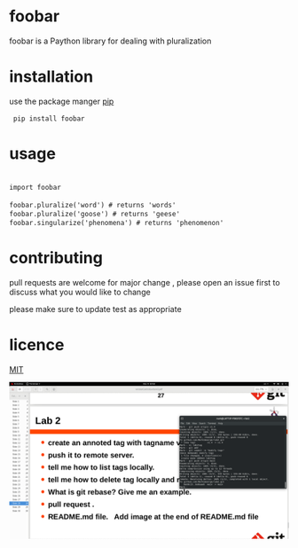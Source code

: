 
# foobar

foobar is a Paython library for dealing with pluralization 

# installation


use the package manger [pip](https://pip.pypa.io/en/stable/installation) 

	 pip install foobar


# usage

``` pyton

import foobar 

foobar.pluralize('word') # returns 'words'
foobar.pluralize('goose') # returns 'geese'
foobar.singularize('phenomena') # returns 'phenomenon'
```

# contributing


pull requests are welcome for major change , please open an issue first to discuss what you would like to change 

please make sure to update test as appropriate


# licence


[MIT](https://pypi.org/project/pip-licenses/1.7.1)


![](https://github.com/Mark1George/lab2/blob/main/img/1.png)
